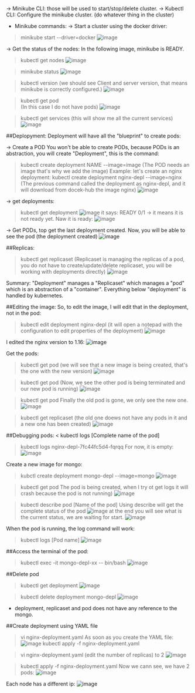 -> Minikube CLI: those will be used to start/stop/delete cluster.
-> Kubectl CLI: Configure the minikube cluster. (do whatever thing in the cluster)


* Minikube commands:
-> Start a cluster using the docker driver:
> minikube start --driver=docker 
![image](https://user-images.githubusercontent.com/4542664/127006369-9b522a0b-2d14-46fd-8aa2-ef304aea2383.png)


-> Get the status of the nodes:
In the following image, minikube is READY.
> kubectl get nodes
![image](https://user-images.githubusercontent.com/4542664/127025100-21e1a207-ae14-425c-89d8-06e6123ea2c1.png)


> minikube status
![image](https://user-images.githubusercontent.com/4542664/127176469-df8d80a2-77d4-4f5a-b79a-f404f36e9ae4.png)

> kubectl version  (we should see Client and server version, that means minikube is correctly configured.)
![image](https://user-images.githubusercontent.com/4542664/127176675-8e5110a2-5836-4d0a-823d-48606a4e0fc6.png)

> kubectl get pod  
(In this case I do not have pods)
![image](https://user-images.githubusercontent.com/4542664/127177633-24f2b39f-788e-4e35-8f97-cded9ef29569.png)

> kubectl get services
(this will show me all the current services)
![image](https://user-images.githubusercontent.com/4542664/127178245-5572d13d-cbd7-4a1b-a592-81e7f039fc05.png)

##Deplopyment:
Deployment will have all the "blueprint" to create pods:

-> Create a POD
You won't be able to create PODs, because PODs is an abstraction, you will create "Deployment", this is the command:
> kubectl create deployment NAME --image=image 
(The POD needs an image that's why we add the image)
Example: let's create an nginx deployment:
> kubectl create deployment nginx-depl --image=nginx
(The previous command called the deployment as nginx-depl, and it will download from docek-hub the image nginx)
![image](https://user-images.githubusercontent.com/4542664/127180617-8bc5d4d3-fb07-45df-8dd2-0086e483d00d.png)

-> get deployments:
> kubectl get deployment
![image](https://user-images.githubusercontent.com/4542664/127180785-8acaf648-d4f6-4187-a3a9-67572147397e.png)
it says:
READY 0/1 -> it means it is not ready yet.
Naw it is ready:
![image](https://user-images.githubusercontent.com/4542664/127181016-ece63d37-2605-4d3c-a23e-d2fa39fdbcb4.png)

-> Get PODs, top get the last deployment created.
Now, you will be able to see the pod (the deployment created)
![image](https://user-images.githubusercontent.com/4542664/127181193-29ddd9db-c579-4eb3-a880-114060316025.png)

##Replicas:
> kubectl get replicaset
> (Replicaset is managing the replicas of a pod, you do not have to create/update/delete replicaset, you will be working with deployments directly)
> ![image](https://user-images.githubusercontent.com/4542664/127181852-3f2b1229-c0bc-4540-9ba4-7d15c79724d0.png)

Summary:
"Deployment" manages a "Replicaset" which manages a "pod" which is an abstraction of a "container".
Everything below "deployment" is handled by kubernetes.

##Editing the image:
So, to edit the image, I will edit that in the deployment, not in the pod:
> kubectl edit deployment nginx-depl
(it will open a notepad with the configuration to edit properties of the deployment)
![image](https://user-images.githubusercontent.com/4542664/127183138-6dbb9fa2-9f27-44fc-a681-714ab26366ff.png)

I edited the nginx version to 1.16:
![image](https://user-images.githubusercontent.com/4542664/127183472-c29f9015-f517-42d9-ad40-da10c5903059.png)

Get the pods:
> kubectl get pod
(we will see that a new image is being created, that's the one with the new version)
![image](https://user-images.githubusercontent.com/4542664/127183733-afacdc75-721c-4552-9b0e-a262acb83333.png)

> kubectl get pod
(Now, we see the other pod is being terminated and our new pod is running)
![image](https://user-images.githubusercontent.com/4542664/127184024-915686a8-764f-41e4-b132-dfe879db4ce2.png)

> kubectl get pod
Finally the old pod is gone, we only see the new one.
![image](https://user-images.githubusercontent.com/4542664/127184134-1c81d8bd-8127-4dd9-b8f9-c2b9f8fd19d5.png)

> kubectl get replicaset
(the old one doews not have any pods in it and a new one has been created)
![image](https://user-images.githubusercontent.com/4542664/127184641-78e6f2d6-b668-4692-8fbc-4ea5961c6c58.png)

##Debugging pods:
< kubectl logs [Complete name of the pod]
> kubectl logs nginx-depl-7fc44fc5d4-fqrqq
For now, it is empty:
![image](https://user-images.githubusercontent.com/4542664/127186313-6d8de799-7087-4d4d-8388-1b4a1c6b2a5b.png)

Create a new image for mongo:
> kubctl create deployment mongo-depl --image=mongo
![image](https://user-images.githubusercontent.com/4542664/127186568-8a498c9f-147f-4456-90f7-81a28c727364.png)

> kubectl get pod
The pod is being created, when I try ot get logs it will crash because the pod is not running)
![image](https://user-images.githubusercontent.com/4542664/127187019-c24d8968-e306-4c1c-a4f0-5c137058d73c.png)

> kubectl describe pod [Name of the pod]
Using describe will get the complete status of the pod
![image](https://user-images.githubusercontent.com/4542664/127187447-eeff06e3-cc4c-461a-a031-a48ca5b02afb.png)
at the end you will see what is the current status, we are waiting for start.
![image](https://user-images.githubusercontent.com/4542664/127187559-18a8111b-ba3f-4b63-b3ab-2fd4e76695f5.png)

When the pod is running, the log command will work:
> kubectl logs [Pod name]
![image](https://user-images.githubusercontent.com/4542664/127187827-17af24e1-8a8d-47c3-a0e6-f620adb5a20b.png)

##Access the terminal of the pod:
> kubectl exec -it mongo-depl-xx -- bin/bash
![image](https://user-images.githubusercontent.com/4542664/127188571-bee6f647-084b-4996-baf6-6ad1d4cfa79e.png)

##Delete pod
> kubectl get deployment
![image](https://user-images.githubusercontent.com/4542664/127188885-8c02d294-d8bd-4a5a-8ac8-98ed8cfa903b.png)

> kubectl delete deployment mongo-depl
![image](https://user-images.githubusercontent.com/4542664/127189318-2665eb05-321c-4936-8690-fe5d174b60aa.png)
* deployment, replicaset and pod does not have any reference to the mongo.

##Create deployment using YAML file
> vi nginx-deployment.yaml
As soon as you create the YAML file:
![image](https://user-images.githubusercontent.com/4542664/127190352-98b02d83-0463-48dd-9099-2a9e84acc662.png)
> kubectl apply -f nginx-deployment.yaml

> vi nginx-deployment.yaml (edit the number of replicas) to 2
![image](https://user-images.githubusercontent.com/4542664/127191185-fd270748-018d-4d51-8fe9-dcf4ca64519a.png)

> kubectl apply -f nginx-deployment.yaml
Now we cann see, we have 2 pods:
![image](https://user-images.githubusercontent.com/4542664/127191805-661f616f-b582-4613-909b-3e63a4bdd0e4.png)

Each node has a different ip:
![image](https://user-images.githubusercontent.com/4542664/127192239-974e7cc2-7d20-4409-9ea0-4567f3451432.png)



